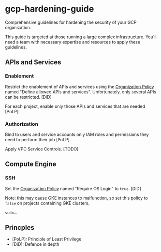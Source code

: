 # gcp-hardening-guide
Comprehensive guidelines for hardening the security of your GCP organization.

This guide is targeted at those running a large complex infrastructure. You'll need a team with necessary expertise and resources to apply these guidelines.

## APIs and Services

### Enablement

Restrict the enablement of APIs and services using the [Organization Policy](https://cloud.google.com/resource-manager/docs/organization-policy/org-policy-constraints) named "Define allowed APIs and services". Unfortunately, only several APIs can be restricted. [DiD]

For each project, enable only those APIs and services that are needed [PoLP].

### Authorization

Bind to users and service accounts only IAM roles and permissions they need to perform their job [PoLP].

Apply VPC Service Controls. [TODO]

## Compute Engine

### SSH

Set the [Organization Policy](https://cloud.google.com/resource-manager/docs/organization-policy/org-policy-constraints) named "Require OS Login" to `true`. [DiD]

Note: this may cause GKE instances to malfunction, so set this policy to `false` on projects containing GKE clusters.

`sudo`...

## Princples

* [PoLP]: Principle of Least Privilege
* [DiD]: Defence in depth
